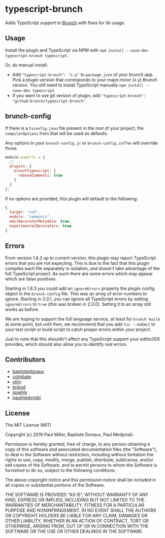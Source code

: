 # typescript-brunch

Adds TypeScript support to [Brunch](https://brunch.io) with fixes for lib usage.

## Usage

Install the plugin and TypeScript via NPM with `npm install --save-dev typescript-brunch typescript`.

Or, do manual install:

* Add `"typescript-brunch": "x.y"` to `package.json` of your brunch app. Pick a plugin version that corresponds to your major.minor (x.y) Brunch version. You still need to install TypeScript manually `npm install --save-dev typescript`.
* If you want to use git version of plugin, add
`"typescript-brunch": "github:brunch/typescript-brunch"`.

## brunch-config

If there is a `tsconfig.json` file present in the root of your project, the `compilerOptions` from that will be used as defaults.

Any options in your `brunch-config.js` or `brunch-config.coffee` will override those.

```js
module.exports = {
  // ...
  plugins: {
    brunchTypescript: {
      removeComments: true
    }
  }
};
```

If no options are provided, this plugin will default to the following:

```js
{
  target: "es5",
  module: "commonjs",
  emitDecoratorMetadata: true,
  experimentalDecorators: true
}
```

## Errors

From version 1.8.2 up to current version, this plugin may report TypeScript errors that you are not expecting. This is due to the fact that this plugin compiles each file separately in isolation, and doesn't take advantage of the full TypeScript project. As such there are some errors which may appear which are false positives.

Starting in 1.8.3 you could add an `ignoreErrors` property the plugin config object in the `brunch-config` file. This was an array of error numbers to ignore. Starting in 2.0.1, you can ignore all TypeScript errors by setting `ignoreErrors` to `true` (this was broken in 2.0.0). Setting it to an array still works as before.

We are hoping to support the full language service, at least for `brunch build` at some point, but until then, we recommend that you add `tsc --noEmit` to your test script or build script to catch proper errors within your project.

Just to note that this shouldn't affect any TypeScript support your editor/IDE provides, which should also allow you to identify real errors.

## Contributors

* [baptistedonaux](https://github.com/baptistedonaux "Baptiste Donaux")
* [colinbate](https://github.com/colinbate "Colin Bate")
* [xtity](https://github.com/xtity "xtity")
* [kripod](https://github.com/kripod "Kristóf Poduszló")
* [jpoehls](https://github.com/jpoehls "Joshua Poehls")
* [paulmedynski](https://github.com/paulmedynski "Paul Medynski")

## License

The MIT License (MIT)

Copyright (c) 2019 Paul Miller, Baptiste Donaux, Paul Medynski

Permission is hereby granted, free of charge, to any person obtaining a copy
of this software and associated documentation files (the "Software"), to deal
in the Software without restriction, including without limitation the rights
to use, copy, modify, merge, publish, distribute, sublicense, and/or sell
copies of the Software, and to permit persons to whom the Software is
furnished to do so, subject to the following conditions:

The above copyright notice and this permission notice shall be included in all
copies or substantial portions of the Software.

THE SOFTWARE IS PROVIDED "AS IS", WITHOUT WARRANTY OF ANY KIND, EXPRESS OR
IMPLIED, INCLUDING BUT NOT LIMITED TO THE WARRANTIES OF MERCHANTABILITY,
FITNESS FOR A PARTICULAR PURPOSE AND NONINFRINGEMENT. IN NO EVENT SHALL THE
AUTHORS OR COPYRIGHT HOLDERS BE LIABLE FOR ANY CLAIM, DAMAGES OR OTHER
LIABILITY, WHETHER IN AN ACTION OF CONTRACT, TORT OR OTHERWISE, ARISING FROM,
OUT OF OR IN CONNECTION WITH THE SOFTWARE OR THE USE OR OTHER DEALINGS IN THE
SOFTWARE.
